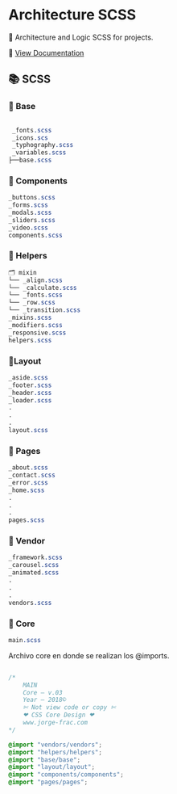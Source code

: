 # Architecture SCSS

📐 Architecture and Logic SCSS for projects.

📌 [View Documentation](https://nopal-horse-studio.github.io/architecture-sass/)

## 📚 SCSS

### 📁 Base
```css

 _fonts.scss
 _icons.scs
 _typhography.scss
 _variables.scss
├──base.scss

```

### 📁 Components
```css
_buttons.scss
_forms.scss
_modals.scss
_sliders.scss
_video.scss
components.scss
```

### 📁 Helpers
```css
🗂 mixin
└── _align.scss
└── _calculate.scss
└── _fonts.scss
└── _row.scss
└── _transition.scss
_mixins.scss
_modifiers.scss
_responsive.scss
helpers.scss
```

### 📁Layout
```css
_aside.scss
_footer.scss
_header.scss
_loader.scss
.
.
.
layout.scss
```

### 📁 Pages
```css
_about.scss
_contact.scss
_error.scss
_home.scss
.
.
.
pages.scss
```

### 📁 Vendor
```css
_framework.scss
_carousel.scss
_animated.scss
.
.
.
vendors.scss
```
### 🔵 Core
```css
main.scss
```

Archivo core en donde se realizan los @imports.
```css

/*
	MAIN
	Core — v.03
	Year — 2018©
	✄ Not view code or copy ✄
	❤ CSS Core Design ❤
	www.jorge-frac.com
*/

@import "vendors/vendors";
@import "helpers/helpers";
@import "base/base";
@import "layout/layout";
@import "components/components";
@import "pages/pages";

```





